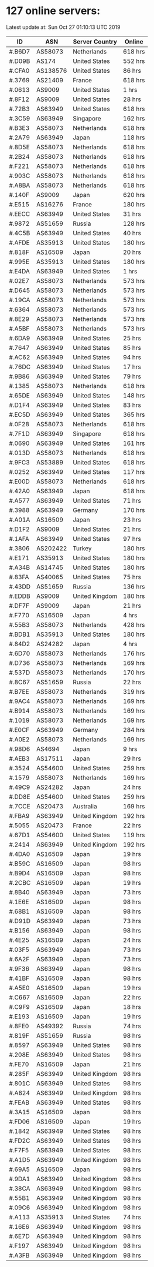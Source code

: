 # 127 online servers:

Latest update at: Sun Oct 27 01:10:13 UTC 2019

| ID | ASN | Server Country | Online |
| -- | --- | -------------- | ------ |
| #.B6D7 | AS58073 | Netherlands | 618 hrs |
| #.D09B | AS174 | United States | 552 hrs |
| #.CFA0 | AS138576 | United States | 86 hrs |
| #.3769 | AS21409 | France | 618 hrs |
| #.0613 | AS9009 | United States | 1 hrs |
| #.8F12 | AS9009 | United States | 28 hrs |
| #.72B3 | AS63949 | United States | 618 hrs |
| #.3C59 | AS63949 | Singapore | 162 hrs |
| #.B3E3 | AS58073 | Netherlands | 618 hrs |
| #.2A79 | AS63949 | Japan | 118 hrs |
| #.8D5E | AS58073 | Netherlands | 618 hrs |
| #.2B24 | AS58073 | Netherlands | 618 hrs |
| #.F221 | AS58073 | Netherlands | 618 hrs |
| #.903C | AS58073 | Netherlands | 618 hrs |
| #.A8BA | AS58073 | Netherlands | 618 hrs |
| #.140F | AS9009 | Japan | 620 hrs |
| #.E515 | AS16276 | France | 180 hrs |
| #.EECC | AS63949 | United States | 31 hrs |
| #.9872 | AS51659 | Russia | 128 hrs |
| #.4C5B | AS63949 | United States | 40 hrs |
| #.AFDE | AS35913 | United States | 180 hrs |
| #.818F | AS16509 | Japan | 20 hrs |
| #.995E | AS35913 | United States | 180 hrs |
| #.E4DA | AS63949 | United States | 1 hrs |
| #.02E7 | AS58073 | Netherlands | 573 hrs |
| #.D645 | AS58073 | Netherlands | 573 hrs |
| #.19CA | AS58073 | Netherlands | 573 hrs |
| #.6364 | AS58073 | Netherlands | 573 hrs |
| #.8E29 | AS58073 | Netherlands | 573 hrs |
| #.A5BF | AS58073 | Netherlands | 573 hrs |
| #.6DA9 | AS63949 | United States | 25 hrs |
| #.7647 | AS63949 | United States | 85 hrs |
| #.AC62 | AS63949 | United States | 94 hrs |
| #.76DC | AS63949 | United States | 17 hrs |
| #.9B86 | AS63949 | United States | 79 hrs |
| #.1385 | AS58073 | Netherlands | 618 hrs |
| #.65DE | AS63949 | United States | 148 hrs |
| #.D1F4 | AS63949 | United States | 83 hrs |
| #.EC5D | AS63949 | United States | 365 hrs |
| #.0F28 | AS58073 | Netherlands | 618 hrs |
| #.7F1D | AS63949 | Singapore | 618 hrs |
| #.0690 | AS63949 | United States | 161 hrs |
| #.013D | AS58073 | Netherlands | 618 hrs |
| #.9FC3 | AS53889 | United States | 618 hrs |
| #.0252 | AS63949 | United States | 117 hrs |
| #.E00D | AS58073 | Netherlands | 618 hrs |
| #.42A0 | AS63949 | Japan | 618 hrs |
| #.A577 | AS63949 | United States | 71 hrs |
| #.3988 | AS63949 | Germany | 170 hrs |
| #.A01A | AS16509 | Japan | 23 hrs |
| #.D1F2 | AS9009 | United States | 21 hrs |
| #.1AFA | AS63949 | United States | 97 hrs |
| #.3806 | AS202422 | Turkey | 180 hrs |
| #.E171 | AS35913 | United States | 180 hrs |
| #.A34B | AS14745 | United States | 180 hrs |
| #.83FA | AS40065 | United States | 75 hrs |
| #.43DD | AS51659 | Russia | 136 hrs |
| #.EDDB | AS9009 | United Kingdom | 180 hrs |
| #.DF7F | AS9009 | Japan | 21 hrs |
| #.F770 | AS16509 | Japan | 4 hrs |
| #.55B3 | AS58073 | Netherlands | 428 hrs |
| #.BDB1 | AS35913 | United States | 180 hrs |
| #.84D2 | AS24282 | Japan | 4 hrs |
| #.6D70 | AS58073 | Netherlands | 176 hrs |
| #.D736 | AS58073 | Netherlands | 169 hrs |
| #.537D | AS58073 | Netherlands | 170 hrs |
| #.8C67 | AS51659 | Russia | 22 hrs |
| #.B7EE | AS58073 | Netherlands | 319 hrs |
| #.9AC4 | AS58073 | Netherlands | 169 hrs |
| #.B914 | AS58073 | Netherlands | 169 hrs |
| #.1019 | AS58073 | Netherlands | 169 hrs |
| #.E0CF | AS63949 | Germany | 284 hrs |
| #.A0E2 | AS58073 | Netherlands | 169 hrs |
| #.98D6 | AS4694 | Japan | 9 hrs |
| #.AEB3 | AS17511 | Japan | 29 hrs |
| #.3524 | AS54600 | United States | 259 hrs |
| #.1579 | AS58073 | Netherlands | 169 hrs |
| #.49C9 | AS24282 | Japan | 24 hrs |
| #.DD8E | AS54600 | United States | 259 hrs |
| #.7CCE | AS20473 | Australia | 169 hrs |
| #.FBA9 | AS63949 | United Kingdom | 192 hrs |
| #.5055 | AS20473 | France | 22 hrs |
| #.67D1 | AS54600 | United States | 119 hrs |
| #.2414 | AS63949 | United Kingdom | 192 hrs |
| #.4DA0 | AS16509 | Japan | 19 hrs |
| #.B59C | AS16509 | Japan | 98 hrs |
| #.B9D4 | AS16509 | Japan | 98 hrs |
| #.2CBC | AS16509 | Japan | 19 hrs |
| #.8B40 | AS63949 | Japan | 73 hrs |
| #.1E6E | AS16509 | Japan | 98 hrs |
| #.68B1 | AS16509 | Japan | 98 hrs |
| #.D91D | AS63949 | Japan | 73 hrs |
| #.B156 | AS63949 | Japan | 98 hrs |
| #.4E25 | AS16509 | Japan | 24 hrs |
| #.03F5 | AS63949 | Japan | 73 hrs |
| #.6A2F | AS63949 | Japan | 73 hrs |
| #.9F36 | AS63949 | Japan | 98 hrs |
| #.41BF | AS16509 | Japan | 98 hrs |
| #.A5E0 | AS16509 | Japan | 19 hrs |
| #.C667 | AS16509 | Japan | 22 hrs |
| #.C9F9 | AS16509 | Japan | 18 hrs |
| #.E193 | AS16509 | Japan | 19 hrs |
| #.8FE0 | AS49392 | Russia | 74 hrs |
| #.819F | AS51659 | Russia | 98 hrs |
| #.8597 | AS63949 | United States | 98 hrs |
| #.208E | AS63949 | United States | 98 hrs |
| #.FE70 | AS16509 | Japan | 21 hrs |
| #.285F | AS63949 | United Kingdom | 98 hrs |
| #.801C | AS63949 | United States | 98 hrs |
| #.A824 | AS63949 | United Kingdom | 98 hrs |
| #.FEAB | AS63949 | United States | 98 hrs |
| #.3A15 | AS16509 | Japan | 98 hrs |
| #.FD06 | AS16509 | Japan | 19 hrs |
| #.1842 | AS63949 | United States | 98 hrs |
| #.FD2C | AS63949 | United States | 98 hrs |
| #.F7F5 | AS63949 | United States | 98 hrs |
| #.A1D5 | AS63949 | United Kingdom | 98 hrs |
| #.69A5 | AS16509 | Japan | 98 hrs |
| #.9DA1 | AS63949 | United Kingdom | 98 hrs |
| #.38CA | AS63949 | United Kingdom | 98 hrs |
| #.55B1 | AS63949 | United Kingdom | 98 hrs |
| #.09C6 | AS63949 | United Kingdom | 98 hrs |
| #.A113 | AS35913 | United States | 74 hrs |
| #.16E6 | AS63949 | United Kingdom | 98 hrs |
| #.6E7D | AS63949 | United Kingdom | 98 hrs |
| #.F197 | AS63949 | United Kingdom | 98 hrs |
| #.A3FB | AS63949 | United Kingdom | 98 hrs |

